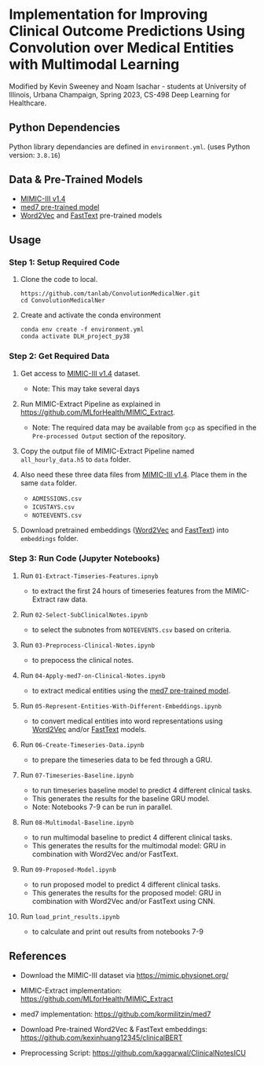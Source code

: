 # Implementation for Improving Clinical Outcome Predictions Using Convolution over Medical Entities with Multimodal Learning

Modified by Kevin Sweeney and Noam Isachar - students at University of Illinois, Urbana Champaign, Spring 2023, CS-498 Deep Learning for Healthcare.

## Python Dependencies

Python library dependancies are defined in `environment.yml`. (uses Python version: `3.8.16`)

## Data & Pre-Trained Models

- [MIMIC-III v1.4](https://physionet.org/content/mimiciii/1.4/)
- [med7 pre-trained model](https://github.com/kormilitzin/med7)
- [Word2Vec](https://github.com/kexinhuang12345/clinicalBERT) and [FastText](https://drive.google.com/drive/folders/1bcR6ThMEPhguU9T4qPcPaZJ3GQzhLKlz?usp=sharing) pre-trained models

## Usage

### Step 1: Setup Required Code

1. Clone the code to local.

    ```shell
    https://github.com/tanlab/ConvolutionMedicalNer.git
    cd ConvolutionMedicalNer
    ```

2. Create and activate the conda environment

    ```shell
    conda env create -f environment.yml
    conda activate DLH_project_py38
    ```

### Step 2: Get Required Data

1. Get access to [MIMIC-III v1.4](https://physionet.org/content/mimiciii/1.4/) dataset.
   - Note: This may take several days

2. Run MIMIC-Extract Pipeline as explained in <https://github.com/MLforHealth/MIMIC_Extract>.
   - Note: The required data may be available from `gcp` as specified in the `Pre-processed Output` section of the repository.

3. Copy the output file of MIMIC-Extract Pipeline named `all_hourly_data.h5` to `data` folder.

4. Also need these three data files from [MIMIC-III v1.4](https://physionet.org/content/mimiciii/1.4/). Place them in the same `data` folder.
     - `ADMISSIONS.csv`
     - `ICUSTAYS.csv`
     - `NOTEEVENTS.csv`

5. Download pretrained embeddings ([Word2Vec](https://github.com/kexinhuang12345/clinicalBERT) and [FastText](https://drive.google.com/drive/folders/1bcR6ThMEPhguU9T4qPcPaZJ3GQzhLKlz?usp=sharing)) into `embeddings` folder.

### Step 3: Run Code (Jupyter Notebooks)

1. Run `01-Extract-Timseries-Features.ipnyb`
   - to extract the first 24 hours of timeseries features from the MIMIC-Extract raw data.

2. Run `02-Select-SubClinicalNotes.ipynb`
   - to select the subnotes from `NOTEEVENTS.csv` based on criteria.

3. Run `03-Preprocess-Clinical-Notes.ipynb`
   - to prepocess the clinical notes.

4. Run `04-Apply-med7-on-Clinical-Notes.ipynb`
   - to extract medical entities using the [med7 pre-trained model](https://github.com/kormilitzin/med7).

5. Run `05-Represent-Entities-With-Different-Embeddings.ipynb`
    - to convert medical entities into word representations using [Word2Vec](https://github.com/kexinhuang12345/clinicalBERT) and/or [FastText](https://drive.google.com/drive/folders/1bcR6ThMEPhguU9T4qPcPaZJ3GQzhLKlz?usp=sharing) models.

6. Run `06-Create-Timeseries-Data.ipynb`
   - to prepare the timeseries data to be fed through a GRU.

7. Run `07-Timeseries-Baseline.ipynb`
   - to run timeseries baseline model to predict 4 different clinical tasks.
   - This generates the results for the baseline GRU model.
   - Note: Notebooks 7-9 can be run in parallel.

8. Run `08-Multimodal-Baseline.ipynb`
   - to run multimodal baseline to predict 4 different clinical tasks.
   - This generates the results for the multimodal model: GRU in combination with Word2Vec and/or FastText.

9. Run `09-Proposed-Model.ipynb`
   - to run proposed model to predict 4 different clinical tasks.
   - This generates the results for the proposed model: GRU in combination with Word2Vec and/or FastText using CNN.

10. Run `load_print_results.ipynb`
    - to calculate and print out results from notebooks 7-9

## References

- Download the MIMIC-III dataset via <https://mimic.physionet.org/>

- MIMIC-Extract implementation: <https://github.com/MLforHealth/MIMIC_Extract>

- med7 implementation: <https://github.com/kormilitzin/med7>

- Download Pre-trained Word2Vec & FastText embeddings: <https://github.com/kexinhuang12345/clinicalBERT>

- Preprocessing Script: <https://github.com/kaggarwal/ClinicalNotesICU>
